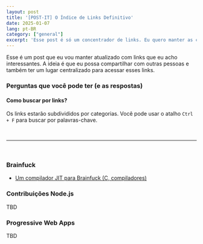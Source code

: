 ```yaml
---
layout: post
title: '[POST-IT] O Índice de Links Definitivo'
date: 2025-01-07
lang: pt-BR
category: ["general"]
excerpt: 'Esse post é só um concentrador de links. Eu quero manter as coisas mais centralizadas e achei que poderia ser útil pra mais alguém.'
---
```


Esse é um post que eu vou manter atualizado com links que eu acho interessantes. A ideia é que eu possa compartilhar com outras pessoas e também ter um lugar centralizado para acessar esses links.

### Perguntas que você pode ter (e as respostas)

#### Como buscar por links?

Os links estarão subdivididos por categorias. Você pode usar o atalho `Ctrl + F` para buscar por palavras-chave.

<br />

---

<br />

### Brainfuck

- [Um compilador JIT para Brainfuck (C, compiladores)](https://www.youtube.com/watch?v=mbFY3Rwv7XM)

### Contribuições Node.js

TBD

### Progressive Web Apps

TBD

